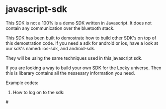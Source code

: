 # javascript-sdk

This SDK is not a 100% is a demo SDK written in Javascript. It does not contain any communication over the bluetooth stack.

This SDK has been built to demostrate how to build other SDK's on top of this demostration code. If you need a sdk for android or ios, have a look at our sdk's named: ios-sdk, and android-sdk.

They will be using the same techniques used in this javascript sdk.

If you are looking a way to build your own SDK for the Locky universe. Then this is libarary contains all the nessesary information you need.

Example codes:

1. How to log on to the sdk:

#<script>
#var sdk = new LockySDK();
#</script>

